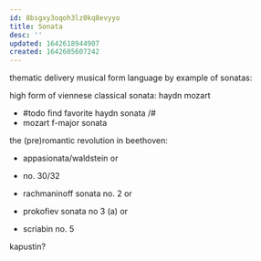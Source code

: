 ```yaml
---
id: 8bsgxy3oqoh3lz0kq8evyyo
title: Sonata
desc: ''
updated: 1642618944907
created: 1642605607242
---
```



thematic delivery musical form language by example of sonatas:

high form of viennese classical sonata: haydn mozart
- #todo find favorite haydn sonata /#
- mozart f-major sonata

the (pre)romantic revolution in beethoven:
- appasionata/waldstein
or
- no. 30/32

- rachmaninoff sonata no. 2
or
- prokofiev sonata no 3 (a)
or
- scriabin no. 5

kapustin?